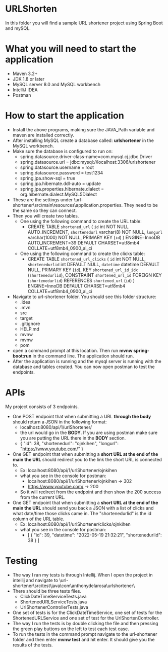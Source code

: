 # URLShorten
In this folder you will find a sample URL shortener project using Spring Boot and mySQL.

# What you will need to start the application
  * Maven 3.2+
  * JDK 1.8 or later
  * MySQL server 8.0 and MySQL workbench
  * IntelliJ IDEA
  * Postman

# How to start the application
  * Install the above programs, making sure the JAVA_Path variable and maven are installed correctly.
  * After installing MySQL create a database called: **urlshortener** in the MySQL workbench. 
  * Make sure the database is configured to run on:
    - spring.datasource.driver-class-name=com.mysql.cj.jdbc.Driver
    - spring.datasource.url = jdbc:mysql://localhost:3306/urlshortener
    - spring.datasource.username = root
    - spring.datasource.password = test1234
    - spring.jpa.show-sql = true
    - spring.jpa.hibernate.ddl-auto = update
    - spring.jpa.properties.hibernate.dialect = org.hibernate.dialect.MySQL5Dialect
  * These are the settings under \url-shortener\src\main\resources\application.properties. They need to be the same so they can connect. 
  * Then you will create two tables. 
    * One using the following command to create the URL table:
      - CREATE TABLE `shortened_url` (
        `id` int NOT NULL AUTO_INCREMENT,
        `shortenedurl` varchar(8) NOT NULL,
        `longurl` varchar(1000) NOT NULL,
        PRIMARY KEY (`id`)
        ) ENGINE=InnoDB AUTO_INCREMENT=39 DEFAULT CHARSET=utf8mb4 COLLATE=utf8mb4_0900_ai_ci
    * One using the following command to create the clicks table:
      - CREATE TABLE `shortened_url_clicks` (
        `id` int NOT NULL,
        `shortenedurlid` int DEFAULT NULL,
        `datetime` datetime DEFAULT NULL,
        PRIMARY KEY (`id`),
        KEY `shortened_url_id_idx` (`shortenedurlid`),
        CONSTRAINT `shortened_url_id` FOREIGN KEY (`shortenedurlid`) REFERENCES `shortened_url` (`id`)
        ) ENGINE=InnoDB DEFAULT CHARSET=utf8mb4 COLLATE=utf8mb4_0900_ai_ci
  * Navigate to url-shortener folder. You should see this folder structure:
    - .idea
    - .mvn
    - src
    - target
    - .gitignore
    - HELP.md
    - mvnw
    - mvnw
    - pom
  * open a command prompt at this location. Then run **mvnw spring-boot:run** in the command line. The application should run. 
  * After the application is running and the mysql server is running with the database and tables created. You can now open postman to test the endpoints.

# APIs
 My project consists of 3 endpoints.
  * One POST endpoint that when submitting a URL **through the body** should return a JSON in the following format:
    - localhost:8080/api/1/urlShortener/
    - the url would go in the **BODY**. If you are using postman make sure you are putting the URL there in the **BODY** section.
    - {
        "id": 38,
        "shortenedurl": "ojnkihen",
        "longurl": "https://www.youtube.com/"
      }
  * One GET endpoint that when submitting a **short URL at the end of the main the URL** should redirect you to the link the short URL is connected to. 
    - Ex: localhost:8080/api/1/urlShortener/ojnkihen  
    - what you see in the console for postman:
      *  localhost:8080/api/1/urlShortener/ojnkihen -> 302
      *  https://www.youtube.com/ -> 200
    - So it will redirect from the endpoint and then show the 200 success from the current URL.
  * One GET endpoint that when submitting a **short URL at the end of the main the URL** should send you back a JSON with a list of clicks and what date/time those         clicks came in. The "shortenedurlid" is the id column of the URL table. 
    - Ex: localhost:8080/api/1/urlShortener/clicks/ojnkihen  
    - what you see in the console for postman:
      * [
          {
              "id": 39,
              "datetime": "2022-05-19 21:32:21",
              "shortenedurlid": 38
          }
        ]
        
# Testing

  * The way I ran my tests is through Intellij. When I open the project in intellij and navigate to \url-shortener\src\test\java\com\anthonydelarosa\urlshortener\
  * There should be three tests files.
    - ClickDateTimeServiceTests.java
    - ShortenedURLServiceTests.java
    - UrlShortenerControllerTests.java
  * One set of tests is for the ClickDateTimeService, one set of tests for the ShortenedURLService and one set of test for the UrlShortenController. 
  * The way I run the tests is by double clicking the file and then pressing the green play buttons on the left to test each test case.
  * To run the tests in the command prompt navigate to the url-shortener folder and then enter **mvnw test** and hit enter. It should give you the results of the           tests.
